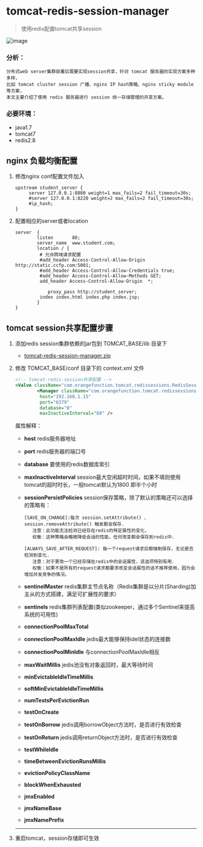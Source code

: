 # tomcat-redis-session-manager

> 使用redis配置tomcat共享session

![image](http://www.znsd.com/znsd/courses/uploads/984db09bfbf6dcb34cafddf7058f543f/image.png)

### 分析：

```
分布式web server集群部署后需要实现session共享，针对 tomcat 服务器的实现方案多种多样，
比如 tomcat cluster session 广播、nginx IP hash策略、nginx sticky module等方案，
本文主要介绍了使用 redis 服务器进行 session 统一存储管理的共享方案。

```

### 必要环境：

- java1.7
- tomcat7
- redis2.8

## nginx 负载均衡配置

1. 修改nginx conf配置文件加入

   ```nginx
   upstream student_server {
   		server 127.0.0.1:8080 weight=1 max_fails=2 fail_timeout=30s;
   		#server 127.0.0.1:8220 weight=2 max_fails=2 fail_timeout=30s;
   		#ip_hash;
   }
   ```

2. 配置相应的server或者location

   ```nginx
   server  {
           listen       80;
           server_name  www.student.com;        
           location / {
   			# 允许跨域请求配置
   			#add_header Access-Control-Allow-Origin http://static.ccfp.com:5001;
   			#add_header Access-Control-Allow-Credentials true;
   			#add_header Access-Control-Allow-Methods GET;
   			add_header Access-Control-Allow-Origin	*;
   			
               proxy_pass http://student_server;
   			index index.html index.php index.jsp;
           }
   }
   ```

## tomcat session共享配置步骤

1. 添加redis session集群依赖的jar包到 TOMCAT_BASE/lib 目录下

   - [tomcat-redis-session-manager.zip](http://www.znsd.com/znsd/courses/raw/master/Redis/tomcat-redis-session-manager.zip)

2. 修改 TOMCAT_BASE/conf 目录下的 context.xml 文件

   ```xml
   <!-- tomcat-redis-session共享配置 -->  
   <Valve className="com.orangefunction.tomcat.redissessions.RedisSessionHandlerValve" />  
           <Manager className="com.orangefunction.tomcat.redissessions.RedisSessionManager"  
            host="192.168.1.15"   
            port="6379"   
            database="0"   
            maxInactiveInterval="60" />
   ```

   属性解释：

   - **host** 						redis服务器地址

   - **port** 						redis服务器的端口号

   - **database** 					要使用的redis数据库索引

   - **maxInactiveInterval** 		session最大空闲超时时间，如果不填则使用tomcat的超时时长，一般tomcat默认为1800 即半个小时

   - **sessionPersistPolicies**		session保存策略，除了默认的策略还可以选择的策略有：

     ```
     [SAVE_ON_CHANGE]:每次 session.setAttribute() 、 session.removeAttribute() 触发都会保存. 
     	注意：此功能无法检测已经存在redis的特定属性的变化，
     	权衡：这种策略会略微降低会话的性能，任何改变都会保存到redis中.

     [ALWAYS_SAVE_AFTER_REQUEST]: 每一个request请求后都强制保存，无论是否检测到变化.
     	注意：对于更改一个已经存储在redis中的会话属性，该选项特别有用. 
     	权衡：如果不是所有的request请求都要求改变会话属性的话不推荐使用，因为会增加并发竞争的情况。

     ```

   - **sentinelMaster**		redis集群主节点名称（Redis集群是以分片(Sharding)加主从的方式搭建，满足可扩展性的要求）

   - **sentinels**				redis集群列表配置(类似zookeeper，通过多个Sentinel来提高系统的可用性)

   - **connectionPoolMaxTotal**

   - **connectionPoolMaxIdle**	jedis最大能够保持idel状态的连接数

   - **connectionPoolMinIdle**	与connectionPoolMaxIdle相反

   - **maxWaitMillis**	jedis池没有对象返回时，最大等待时间

   - **minEvictableIdleTimeMillis**

   - **softMinEvictableIdleTimeMillis**

   - **numTestsPerEvictionRun**

   - **testOnCreate**

   - **testOnBorrow**	jedis调用borrowObject方法时，是否进行有效检查

   - **testOnReturn**	jedis调用returnObject方法时，是否进行有效检查

   - **testWhileIdle**

   - **timeBetweenEvictionRunsMillis**

   - **evictionPolicyClassName**

   - **blockWhenExhausted**

   - **jmxEnabled**

   - **jmxNameBase**

   - **jmxNamePrefix**

   ------

3. 重启tomcat，session存储即可生效